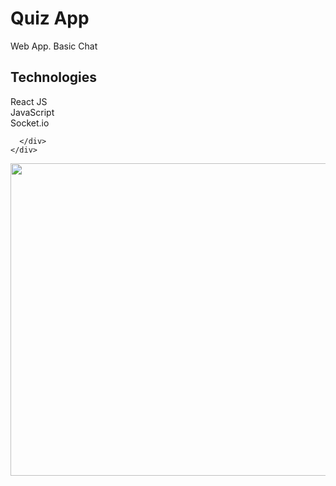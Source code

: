 
# Quiz App
Web App. Basic Chat
<html>
  <div>
    <div>
      <h2>Technologies</h2>
      <div>
        React JS
      </div>
      <div>
        JavaScript
      </div> 
      <div>
        Socket.io
      </div> 
      <div>
            
      </div> 
    </div>
  </div>
<div class="row">
  <div class="column">
    <img src="https://user-images.githubusercontent.com/5294488/135763905-57cafff7-01b9-42f4-b302-605abc565cc6.png" width="700px" height="500px">
   
  </div>
  <div class="column">
   
  </div>
  
  <div class="column">
   
  </div>
  <div class="column">
   
  </div>
</div>  
</html>
